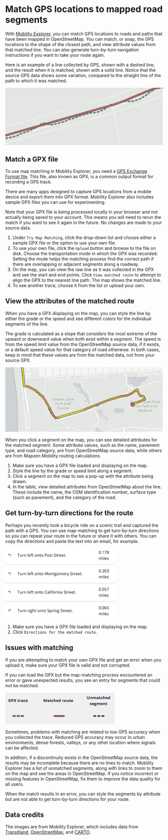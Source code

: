 # Match GPS locations to mapped road segments

With [Mobility Explorer](https://mapzen.com/mobility/explorer), you can match GPS locations to roads and paths that have been mapped in OpenStreetMap. You can match, or snap, the GPS locations to the shape of the closest path, and view attribute values from that matched line. You can also generate turn-by-turn navigation instructions if you want to take your route again.

Here is an example of a line collected by GPS, shown with a dashed line, and the result when it is matched, shown with a solid line. Notice that the source GPS data shows some variation, compared to the straight line of the path to which it was matched.

![Original and matched lines](/images/mobility-explorer-source-matched-lines.png)

## Match a GPX file

To use map matching in Mobility Explorer, you need a [GPS Exchange Format file](https://en.wikipedia.org/wiki/GPS_Exchange_Format). This file, also known as GPX, is a common output format for recording a GPS track.

There are many apps designed to capture GPS locations from a mobile device and export them into GPX format. Mobility Explorer also includes sample GPX files you can use for experimenting.

Note that your GPX file is being processed locally in your browser and not actually being saved to your account. This means you will need to rerun the match if you want to see it again in the future. No changes are made to your source data.

1. Under `Try Map Matching`, click the drop-down list and choose either a sample GPX file or the option to use your own file.
2. To use your own file, click the `Upload` button and browse to the file on disk. Choose the transportation mode in which the GPX was recorded. Setting the mode helps the matching process find the correct path if there are overlapping or adjacent segments along a roadway.
3. On the map, you can view the raw line as it was collected in the GPX and see the start and end points. Click `View matched route` to attempt to align the GPX to the nearest line path. The map shows the matched line.
4. To see another trace, choose it from the list or upload your own.

## View the attributes of the matched route

When you have a GPX displaying on the map, you can style the line by either the grade or the speed and see different colors for the individual segments of the line.

The grade is calculated as a slope that considers the most extreme of the upward or downward value when both exist within a segment. The speed is from the speed limit value from the OpenStreetMap source data, if it exists, or a default speed value for that category of road otherwise. In both cases, keep in mind that these values are from the matched data, not from your source GPX.

![Matched line styled by segment grade](/images/mobility-explorer-style-by-grade.png)

When you click a segment on the map, you can see detailed attributes for the matched segment. Some attribute values, such as the name, pavement type, and road category, are from OpenStreetMap source data, while others are from Mapzen Mobility routing calculations.

1. Make sure you have a GPX file loaded and displaying on the map.
2. Style the line by the grade or speed limit along a segment.
3. Click a segment on the map to see a pop-up with the attribute being drawn.
4. In the table, view detailed attributes from OpenStreetMap about the line. These include the name, the OSM identification number, surface type (such as pavement), and the category of the road.

## Get turn-by-turn directions for the route

Perhaps you recently took a bicycle ride on a scenic trail and captured the path with a GPS. You can use map-matching to get turn-by-turn directions so you can repeat your route in the future or share it with others. You can copy the directions and paste the text into an email, for example.

![Matched directions for the route](/images/mobility-explorer-matched-directions.png)

1. Make sure you have a GPX file loaded and displaying on the map.
2. Click `Directions for the matched route`.

## Issues with matching

If you are attempting to match your own GPX file and get an error when you upload it, make sure your GPX file is valid and not corrupted.

If you can load the GPX but the map-matching process encountered an error or gave unexpected results, you see an entry for segments that could not be matched.

![Symbols for various states of matched lines](/images/mobility-explorer-match-segments-legend.png)

Sometimes, problems with matching are related to low GPS accuracy when you collected the trace. Reduced GPS accuracy may occur in urban environments, dense forests, valleys, or any other location where signals can be affected.

In addition, if a discontinuity exists in the OpenStreetMap source data, the results may be incomplete because there are no lines to match. Mobility Explorer has a list of unmatched segments, along with links to zoom to them on the map and see the areas in OpenStreetMap. If you notice incorrect or missing features in OpenStreetMap, fix them to improve the data quality for all users.

When the match results in an error, you can style the segments by attribute but are not able to get turn-by-turn directions for your route.

## Data credits

The images are from Mobility Explorer, which includes data from [Transitland](https://transit.land), [OpenStreetMap](http://www.openstreetmap.org/), and [CARTO](https://carto.com/).
